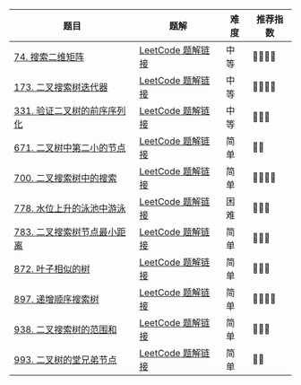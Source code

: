 | 题目                                                         | 题解                                                         | 难度 | 推荐指数 |
| ------------------------------------------------------------ | ------------------------------------------------------------ | ---- | -------- |
| [74. 搜索二维矩阵](https://leetcode-cn.com/problems/search-a-2d-matrix/) | [LeetCode 题解链接](https://leetcode-cn.com/problems/search-a-2d-matrix/solution/gong-shui-san-xie-yi-ti-shuang-jie-er-fe-l0pq/) | 中等 | 🤩🤩🤩🤩     |
| [173. 二叉搜索树迭代器](https://leetcode-cn.com/problems/binary-search-tree-iterator/) | [LeetCode 题解链接](https://leetcode-cn.com/problems/binary-search-tree-iterator/solution/xiang-jie-ru-he-dui-die-dai-ban-de-zhong-4rxj/) | 中等 | 🤩🤩🤩🤩     |
| [331. 验证二叉树的前序序列化](https://leetcode-cn.com/problems/verify-preorder-serialization-of-a-binary-tree/) | [LeetCode 题解链接](https://leetcode-cn.com/problems/verify-preorder-serialization-of-a-binary-tree/solution/xiang-xin-ke-xue-xi-lie-xiang-jie-zhi-gu-e3y9/) | 中等 | 🤩🤩🤩      |
| [671. 二叉树中第二小的节点](https://leetcode-cn.com/problems/second-minimum-node-in-a-binary-tree/) | [LeetCode 题解链接](https://leetcode-cn.com/problems/second-minimum-node-in-a-binary-tree/solution/gong-shui-san-xie-yi-ti-shuang-jie-shu-d-eupu/) | 简单 | 🤩🤩       |
| [700. 二叉搜索树中的搜索](https://leetcode-cn.com/problems/search-in-a-binary-search-tree/) | [LeetCode 题解链接](https://leetcode-cn.com/problems/search-in-a-binary-search-tree/solution/gong-shui-san-xie-er-cha-shu-de-sou-suo-8z7hj/) | 简单 | 🤩🤩🤩🤩     |
| [778. 水位上升的泳池中游泳](https://leetcode-cn.com/problems/swim-in-rising-water/) | [LeetCode 题解链接](https://leetcode-cn.com/problems/swim-in-rising-water/solution/gong-shui-san-xie-yi-ti-shuang-jie-krusk-7c6o/) | 困难 | 🤩🤩🤩      |
| [783. 二叉搜索树节点最小距离](https://leetcode-cn.com/problems/minimum-distance-between-bst-nodes/) | [LeetCode 题解链接](https://leetcode-cn.com/problems/minimum-distance-between-bst-nodes/solution/gong-shui-san-xie-yi-ti-san-jie-shu-de-s-7r17/) | 简单 | 🤩🤩🤩      |
| [872. 叶子相似的树](https://leetcode-cn.com/problems/leaf-similar-trees/) | [LeetCode 题解链接](https://leetcode-cn.com/problems/leaf-similar-trees/solution/gong-shui-san-xie-yi-ti-shuang-jie-di-gu-udfc/) | 简单 | 🤩🤩🤩      |
| [897. 递增顺序搜索树](https://leetcode-cn.com/problems/increasing-order-search-tree/) | [LeetCode 题解链接](https://leetcode-cn.com/problems/increasing-order-search-tree/solution/gong-shui-san-xie-yi-ti-shuang-jie-di-gu-yc8l/) | 简单 | 🤩🤩🤩🤩     |
| [938. 二叉搜索树的范围和](https://leetcode-cn.com/problems/range-sum-of-bst/) | [LeetCode 题解链接](https://leetcode-cn.com/problems/range-sum-of-bst/solution/gong-shui-san-xie-yi-ti-shuang-jie-di-gu-q2fo/) | 简单 | 🤩🤩🤩      |
| [993. 二叉树的堂兄弟节点](https://leetcode-cn.com/problems/cousins-in-binary-tree/) | [LeetCode 题解链接](https://leetcode-cn.com/problems/cousins-in-binary-tree/solution/gong-shui-san-xie-shu-de-sou-suo-dfs-bfs-b200/) | 简单 | 🤩🤩       |

